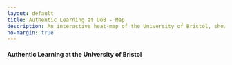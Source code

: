 ```yaml
---
layout: default
title: Authentic Learning at UoB - Map
description: An interactive heat-map of the University of Bristol, showing areas and details of which departments and courses offer Authentic-Learning based teaching.
no-margin: true
---
```


#### Authentic Learning at the University of Bristol

<div id='map' style='width: 100%; height: 100vh;'></div>

<script src='https://api.mapbox.com/mapbox-gl-js/v1.7.0/mapbox-gl.js'></script>
<link href='https://api.mapbox.com/mapbox-gl-js/v1.7.0/mapbox-gl.css' rel='stylesheet' />

<script> 
const exports = {}; 
let authenticLearningFeatures = {% authentic_learning_geojson %};
</script>
<script src='/assets/authenticlearningmap.js'></script>

{% accordion_styles %}

<style>
.mapboxgl-popup {
    max-width: 40rem !important;
    width: 100%;
}
.header, .header.active {
    padding: 0.5rem;
    margin-top: 0;
} 
.contents{
    padding: 0.5rem 1.7rem 0.5rem 1.7rem;
    margin-bottom: 0.2rem;
}
.mapboxgl-popup-close-button {
    height: 1rem;
    background-color: #ffcece;
    padding: 5px;
}
.mapboxgl-popup-content{
    max-height: 60vh;
    padding-bottom: 0;
    overflow-y: scroll;
    border-style: solid;
    border-color: grey;
}
.mapboxgl-popup-content h6 {
    font-size: 160%;
    text-align: center;
    margin: 0;
}
</style>
